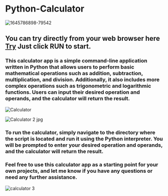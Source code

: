# Python-Calculator

![1645786898-79542](https://user-images.githubusercontent.com/94692820/215516287-8ac41070-2e65-44dd-960d-86189adf1f2a.jpg)

## You can try directly from your web browser here <a href="https://replit.com/@x-normalize/Python-Calculator?v=1">Try<a/> Just click RUN to start.

### This calculator app is a simple command-line application written in Python that allows users to perform basic mathematical operations such as addition, subtraction, multiplication, and division. Additionally, it also includes more complex operations such as trigonometric and logarithmic functions. Users can input their desired operation and operands, and the calculator will return the result.

![Calculator](https://user-images.githubusercontent.com/94692820/215517288-aab49e24-4cea-412c-a7de-61d38c21df45.jpg)

![Calculator 2  jpg ](https://user-images.githubusercontent.com/94692820/215517314-3a8a019c-ff0e-4a07-b30a-bf108498caf1.jpg)

  
### To run the calculator, simply navigate to the directory where the script is located and run it using the Python interpreter. You will be prompted to enter your desired operation and operands, and the calculator will return the result.

### Feel free to use this calculator app as a starting point for your own projects, and let me know if you have any questions or need any further assistance.

![calculator 3](https://user-images.githubusercontent.com/94692820/215517508-5f5327d0-c664-4a7b-bbac-e8fe7ffc5b23.jpg)
